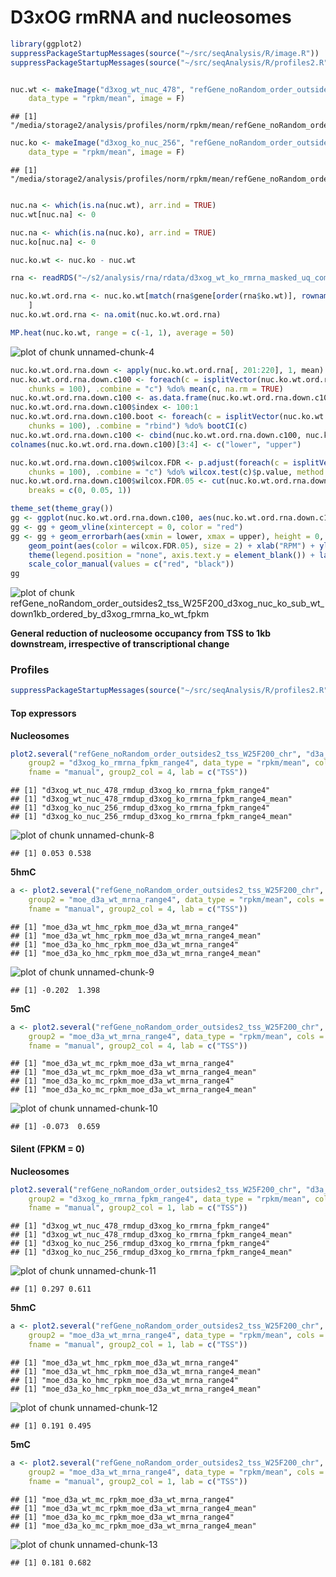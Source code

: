D3xOG rmRNA and nucleosomes
========================================================


```r
library(ggplot2)
suppressPackageStartupMessages(source("~/src/seqAnalysis/R/image.R"))
suppressPackageStartupMessages(source("~/src/seqAnalysis/R/profiles2.R"))
```



```r

nuc.wt <- makeImage("d3xog_wt_nuc_478", "refGene_noRandom_order_outsides2_tss_W25F200_chr", 
    data_type = "rpkm/mean", image = F)
```

```
## [1] "/media/storage2/analysis/profiles/norm/rpkm/mean/refGene_noRandom_order_outsides2_tss_W25F200_chr/images/d3xog_wt_nuc_478"
```

```r
nuc.ko <- makeImage("d3xog_ko_nuc_256", "refGene_noRandom_order_outsides2_tss_W25F200_chr", 
    data_type = "rpkm/mean", image = F)
```

```
## [1] "/media/storage2/analysis/profiles/norm/rpkm/mean/refGene_noRandom_order_outsides2_tss_W25F200_chr/images/d3xog_ko_nuc_256"
```

```r

nuc.na <- which(is.na(nuc.wt), arr.ind = TRUE)
nuc.wt[nuc.na] <- 0

nuc.na <- which(is.na(nuc.ko), arr.ind = TRUE)
nuc.ko[nuc.na] <- 0

nuc.ko.wt <- nuc.ko - nuc.wt
```



```r
rna <- readRDS("~/s2/analysis/rna/rdata/d3xog_wt_ko_rmrna_masked_uq_comp_1log2.rds")

nuc.ko.wt.ord.rna <- nuc.ko.wt[match(rna$gene[order(rna$ko.wt)], rownames(nuc.ko.wt)), 
    ]
nuc.ko.wt.ord.rna <- na.omit(nuc.ko.wt.ord.rna)
```



```r
MP.heat(nuc.ko.wt, range = c(-1, 1), average = 50)
```

![plot of chunk unnamed-chunk-4](figure/unnamed-chunk-4.png) 



```r
nuc.ko.wt.ord.rna.down <- apply(nuc.ko.wt.ord.rna[, 201:220], 1, mean)
nuc.ko.wt.ord.rna.down.c100 <- foreach(c = isplitVector(nuc.ko.wt.ord.rna.down, 
    chunks = 100), .combine = "c") %do% mean(c, na.rm = TRUE)
nuc.ko.wt.ord.rna.down.c100 <- as.data.frame(nuc.ko.wt.ord.rna.down.c100)
nuc.ko.wt.ord.rna.down.c100$index <- 100:1
nuc.ko.wt.ord.rna.down.c100.boot <- foreach(c = isplitVector(nuc.ko.wt.ord.rna.down, 
    chunks = 100), .combine = "rbind") %do% bootCI(c)
nuc.ko.wt.ord.rna.down.c100 <- cbind(nuc.ko.wt.ord.rna.down.c100, nuc.ko.wt.ord.rna.down.c100.boot)
colnames(nuc.ko.wt.ord.rna.down.c100)[3:4] <- c("lower", "upper")
```



```r
nuc.ko.wt.ord.rna.down.c100$wilcox.FDR <- p.adjust(foreach(c = isplitVector(nuc.ko.wt.ord.rna.down, 
    chunks = 100), .combine = "c") %do% wilcox.test(c)$p.value, method = "fdr")
nuc.ko.wt.ord.rna.down.c100$wilcox.FDR.05 <- cut(nuc.ko.wt.ord.rna.down.c100$wilcox.FDR, 
    breaks = c(0, 0.05, 1))
```



```r
theme_set(theme_gray())
gg <- ggplot(nuc.ko.wt.ord.rna.down.c100, aes(nuc.ko.wt.ord.rna.down.c100, index))
gg <- gg + geom_vline(xintercept = 0, color = "red")
gg <- gg + geom_errorbarh(aes(xmin = lower, xmax = upper), height = 0, size = 0.1) + 
    geom_point(aes(color = wilcox.FDR.05), size = 2) + xlab("RPM") + ylab("") + 
    theme(legend.position = "none", axis.text.y = element_blank()) + labs(title = c("KO - WT 5hmC")) + 
    scale_color_manual(values = c("red", "black"))
gg
```

![plot of chunk refGene_noRandom_order_outsides2_tss_W25F200_d3xog_nuc_ko_sub_wt_down1kb_ordered_by_d3xog_rmrna_ko_wt_fpkm](figure/refGene_noRandom_order_outsides2_tss_W25F200_d3xog_nuc_ko_sub_wt_down1kb_ordered_by_d3xog_rmrna_ko_wt_fpkm.png) 


**General reduction of nucleosome occupancy from TSS to 1kb downstream, irrespective of transcriptional change**

### Profiles

```r
suppressPackageStartupMessages(source("~/src/seqAnalysis/R/profiles2.R"))
```


#### Top expressors
**Nucleosomes**

```r
plot2.several("refGene_noRandom_order_outsides2_tss_W25F200_chr", "d3a_nuc2", 
    group2 = "d3xog_ko_rmrna_fpkm_range4", data_type = "rpkm/mean", cols = col2, 
    fname = "manual", group2_col = 4, lab = c("TSS"))
```

```
## [1] "d3xog_wt_nuc_478_rmdup_d3xog_ko_rmrna_fpkm_range4"
## [1] "d3xog_wt_nuc_478_rmdup_d3xog_ko_rmrna_fpkm_range4_mean"
## [1] "d3xog_ko_nuc_256_rmdup_d3xog_ko_rmrna_fpkm_range4"
## [1] "d3xog_ko_nuc_256_rmdup_d3xog_ko_rmrna_fpkm_range4_mean"
```

![plot of chunk unnamed-chunk-8](figure/unnamed-chunk-8.png) 

```
## [1] 0.053 0.538
```


**5hmC**

```r
a <- plot2.several("refGene_noRandom_order_outsides2_tss_W25F200_chr", "d3a_hmc", 
    group2 = "moe_d3a_wt_mrna_range4", data_type = "rpkm/mean", cols = col2, 
    fname = "manual", group2_col = 4, lab = c("TSS"))
```

```
## [1] "moe_d3a_wt_hmc_rpkm_moe_d3a_wt_mrna_range4"
## [1] "moe_d3a_wt_hmc_rpkm_moe_d3a_wt_mrna_range4_mean"
## [1] "moe_d3a_ko_hmc_rpkm_moe_d3a_wt_mrna_range4"
## [1] "moe_d3a_ko_hmc_rpkm_moe_d3a_wt_mrna_range4_mean"
```

![plot of chunk unnamed-chunk-9](figure/unnamed-chunk-9.png) 

```
## [1] -0.202  1.398
```


**5mC**

```r
a <- plot2.several("refGene_noRandom_order_outsides2_tss_W25F200_chr", "d3a_mc", 
    group2 = "moe_d3a_wt_mrna_range4", data_type = "rpkm/mean", cols = col2, 
    fname = "manual", group2_col = 4, lab = c("TSS"))
```

```
## [1] "moe_d3a_wt_mc_rpkm_moe_d3a_wt_mrna_range4"
## [1] "moe_d3a_wt_mc_rpkm_moe_d3a_wt_mrna_range4_mean"
## [1] "moe_d3a_ko_mc_rpkm_moe_d3a_wt_mrna_range4"
## [1] "moe_d3a_ko_mc_rpkm_moe_d3a_wt_mrna_range4_mean"
```

![plot of chunk unnamed-chunk-10](figure/unnamed-chunk-10.png) 

```
## [1] -0.073  0.659
```


#### Silent (FPKM = 0)
**Nucleosomes**

```r
plot2.several("refGene_noRandom_order_outsides2_tss_W25F200_chr", "d3a_nuc2", 
    group2 = "d3xog_ko_rmrna_fpkm_range4", data_type = "rpkm/mean", cols = col2, 
    fname = "manual", group2_col = 1, lab = c("TSS"))
```

```
## [1] "d3xog_wt_nuc_478_rmdup_d3xog_ko_rmrna_fpkm_range4"
## [1] "d3xog_wt_nuc_478_rmdup_d3xog_ko_rmrna_fpkm_range4_mean"
## [1] "d3xog_ko_nuc_256_rmdup_d3xog_ko_rmrna_fpkm_range4"
## [1] "d3xog_ko_nuc_256_rmdup_d3xog_ko_rmrna_fpkm_range4_mean"
```

![plot of chunk unnamed-chunk-11](figure/unnamed-chunk-11.png) 

```
## [1] 0.297 0.611
```


**5hmC**

```r
a <- plot2.several("refGene_noRandom_order_outsides2_tss_W25F200_chr", "d3a_hmc", 
    group2 = "moe_d3a_wt_mrna_range4", data_type = "rpkm/mean", cols = col2, 
    fname = "manual", group2_col = 1, lab = c("TSS"))
```

```
## [1] "moe_d3a_wt_hmc_rpkm_moe_d3a_wt_mrna_range4"
## [1] "moe_d3a_wt_hmc_rpkm_moe_d3a_wt_mrna_range4_mean"
## [1] "moe_d3a_ko_hmc_rpkm_moe_d3a_wt_mrna_range4"
## [1] "moe_d3a_ko_hmc_rpkm_moe_d3a_wt_mrna_range4_mean"
```

![plot of chunk unnamed-chunk-12](figure/unnamed-chunk-12.png) 

```
## [1] 0.191 0.495
```


**5mC**

```r
a <- plot2.several("refGene_noRandom_order_outsides2_tss_W25F200_chr", "d3a_mc", 
    group2 = "moe_d3a_wt_mrna_range4", data_type = "rpkm/mean", cols = col2, 
    fname = "manual", group2_col = 1, lab = c("TSS"))
```

```
## [1] "moe_d3a_wt_mc_rpkm_moe_d3a_wt_mrna_range4"
## [1] "moe_d3a_wt_mc_rpkm_moe_d3a_wt_mrna_range4_mean"
## [1] "moe_d3a_ko_mc_rpkm_moe_d3a_wt_mrna_range4"
## [1] "moe_d3a_ko_mc_rpkm_moe_d3a_wt_mrna_range4_mean"
```

![plot of chunk unnamed-chunk-13](figure/unnamed-chunk-13.png) 

```
## [1] 0.181 0.682
```

